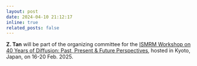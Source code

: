 ```yaml
---
layout: post
date: 2024-04-10 21:12:17
inline: true
related_posts: false
---
```


**Z. Tan** will be part of the organizing committee for the <a href='https://www.ismrm.org/meetings-workshops/future-ismrm-workshops/'>ISMRM Workshop on 40 Years of Diffusion: Past, Present & Future Perspectives</a>, hosted in Kyoto, Japan, on 16-20 Feb. 2025.
